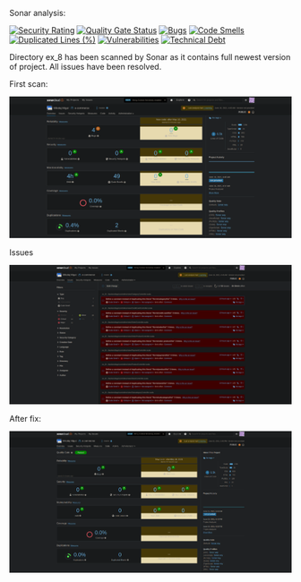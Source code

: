 Sonar analysis:

[![Security Rating](https://sonarcloud.io/api/project_badges/measure?project=MikolajMGT_e-commerce&metric=security_rating)](https://sonarcloud.io/dashboard?id=MikolajMGT_e-commerce)
[![Quality Gate Status](https://sonarcloud.io/api/project_badges/measure?project=MikolajMGT_e-commerce&metric=alert_status)](https://sonarcloud.io/dashboard?id=MikolajMGT_e-commerce)
[![Bugs](https://sonarcloud.io/api/project_badges/measure?project=MikolajMGT_e-commerce&metric=bugs)](https://sonarcloud.io/dashboard?id=MikolajMGT_e-commerce)
[![Code Smells](https://sonarcloud.io/api/project_badges/measure?project=MikolajMGT_e-commerce&metric=code_smells)](https://sonarcloud.io/dashboard?id=MikolajMGT_e-commerce)
[![Duplicated Lines (%)](https://sonarcloud.io/api/project_badges/measure?project=MikolajMGT_e-commerce&metric=duplicated_lines_density)](https://sonarcloud.io/dashboard?id=MikolajMGT_e-commerce)
[![Vulnerabilities](https://sonarcloud.io/api/project_badges/measure?project=MikolajMGT_e-commerce&metric=vulnerabilities)](https://sonarcloud.io/dashboard?id=MikolajMGT_e-commerce)
[![Technical Debt](https://sonarcloud.io/api/project_badges/measure?project=MikolajMGT_e-commerce&metric=sqale_index)](https://sonarcloud.io/dashboard?id=MikolajMGT_e-commerce)

Directory ex_8 has been scanned by Sonar as it contains full newest version of project. All issues have been resolved.

First scan:

![alt text](./images/1.png "first scan")

Issues

![alt text](./images/2.png "issues")

After fix:


![alt text](./images/3.png "after fix")
